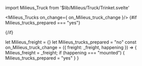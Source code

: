 









import Milieus_Truck from '$lib/Milieus/Truck/Trinket.svelte'
	
<Milieus_Trucks on_change={ on_Milieus_truck_change }/>
{#if Milieus_trucks_prepared === "yes"}
	
{/if}


let Milieus_freight = {}
let Milieus_trucks_prepared = "no"
const on_Milieus_truck_change = ({ freight: _freight, happening }) => {
	Milieus_freight = _freight;
	if (happening === "mounted") {
		Milieus_trucks_prepared = "yes"
	}
}


